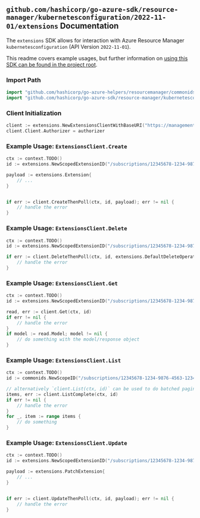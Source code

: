 
## `github.com/hashicorp/go-azure-sdk/resource-manager/kubernetesconfiguration/2022-11-01/extensions` Documentation

The `extensions` SDK allows for interaction with Azure Resource Manager `kubernetesconfiguration` (API Version `2022-11-01`).

This readme covers example usages, but further information on [using this SDK can be found in the project root](https://github.com/hashicorp/go-azure-sdk/tree/main/docs).

### Import Path

```go
import "github.com/hashicorp/go-azure-helpers/resourcemanager/commonids"
import "github.com/hashicorp/go-azure-sdk/resource-manager/kubernetesconfiguration/2022-11-01/extensions"
```


### Client Initialization

```go
client := extensions.NewExtensionsClientWithBaseURI("https://management.azure.com")
client.Client.Authorizer = authorizer
```


### Example Usage: `ExtensionsClient.Create`

```go
ctx := context.TODO()
id := extensions.NewScopedExtensionID("/subscriptions/12345678-1234-9876-4563-123456789012/resourceGroups/some-resource-group", "extensionName")

payload := extensions.Extension{
	// ...
}


if err := client.CreateThenPoll(ctx, id, payload); err != nil {
	// handle the error
}
```


### Example Usage: `ExtensionsClient.Delete`

```go
ctx := context.TODO()
id := extensions.NewScopedExtensionID("/subscriptions/12345678-1234-9876-4563-123456789012/resourceGroups/some-resource-group", "extensionName")

if err := client.DeleteThenPoll(ctx, id, extensions.DefaultDeleteOperationOptions()); err != nil {
	// handle the error
}
```


### Example Usage: `ExtensionsClient.Get`

```go
ctx := context.TODO()
id := extensions.NewScopedExtensionID("/subscriptions/12345678-1234-9876-4563-123456789012/resourceGroups/some-resource-group", "extensionName")

read, err := client.Get(ctx, id)
if err != nil {
	// handle the error
}
if model := read.Model; model != nil {
	// do something with the model/response object
}
```


### Example Usage: `ExtensionsClient.List`

```go
ctx := context.TODO()
id := commonids.NewScopeID("/subscriptions/12345678-1234-9876-4563-123456789012/resourceGroups/some-resource-group")

// alternatively `client.List(ctx, id)` can be used to do batched pagination
items, err := client.ListComplete(ctx, id)
if err != nil {
	// handle the error
}
for _, item := range items {
	// do something
}
```


### Example Usage: `ExtensionsClient.Update`

```go
ctx := context.TODO()
id := extensions.NewScopedExtensionID("/subscriptions/12345678-1234-9876-4563-123456789012/resourceGroups/some-resource-group", "extensionName")

payload := extensions.PatchExtension{
	// ...
}


if err := client.UpdateThenPoll(ctx, id, payload); err != nil {
	// handle the error
}
```
